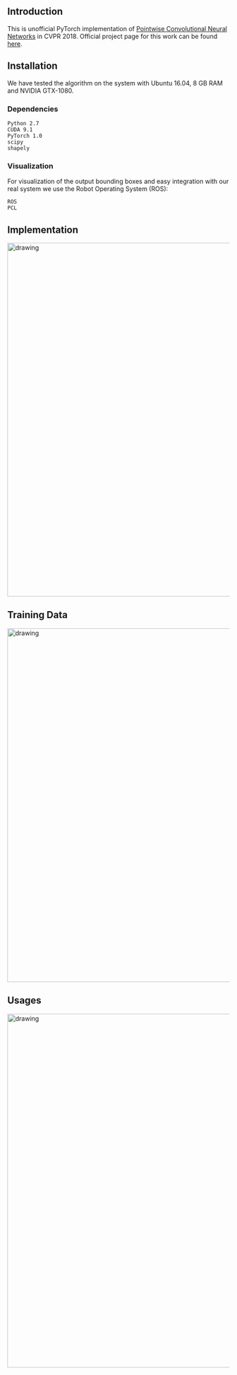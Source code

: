 ## Introduction
This is unofficial PyTorch implementation of [Pointwise Convolutional Neural Networks](https://arxiv.org/pdf/1712.05245.pdf) in CVPR 2018.
Official project page for this work can be found [here](http://www.saikit.org/projects/sceneNN/home/cvpr18/index.html).

## Installation

We have tested the algorithm on the system with Ubuntu 16.04, 8 GB RAM
and NVIDIA GTX-1080.
### Dependencies
```
Python 2.7
CUDA 9.1
PyTorch 1.0
scipy
shapely
```
### Visualization
For visualization of the output bounding boxes and easy integration
with our real system we use the Robot Operating System (ROS):
```
ROS
PCL
```

## Implementation
<img src="https://github.com/anshulpaigwar/Pointwise-Convolutional-Neural-Network/blob/master/doc/pointwise_operator.png" alt="drawing" width="800"/>

## Training Data
<img src="https://github.com/anshulpaigwar/Pointwise-Convolutional-Neural-Network/blob/master/doc/3D_Dataset.png" alt="drawing" width="800"/>

## Usages

<img src="https://github.com/anshulpaigwar/Pointwise-Convolutional-Neural-Network/blob/master/doc/experiments.png" alt="drawing" width="800"/>
